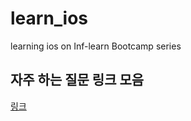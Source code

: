 # learn_ios
learning ios on Inf-learn Bootcamp series

## 자주 하는 질문 링크 모음
[링크](https://pointed-earwig-996.notion.site/FAQ-d2040d8b38464b18a30ea83297cb3377)